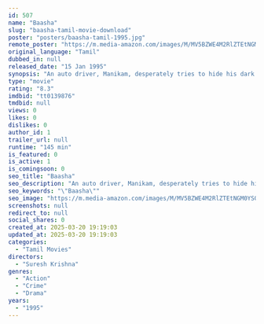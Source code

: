 ```yaml
---
id: 507
name: "Baasha"
slug: "baasha-tamil-movie-download"
poster: "posters/baasha-tamil-1995.jpg"
remote_poster: "https://m.media-amazon.com/images/M/MV5BZWE4M2RlZTEtNGM0YS00NWIxLWFjNDEtOWJkMzY0MDQ0NTgwXkEyXkFqcGc@._V1_SX300.jpg"
original_language: "Tamil"
dubbed_in: null
released_date: "15 Jan 1995"
synopsis: "An auto driver, Manikam, desperately tries to hide his dark underworld side to keep his promise to his father."
type: "movie"
rating: "8.3"
imdbid: "tt0139876"
tmdbid: null
views: 0
likes: 0
dislikes: 0
author_id: 1
trailer_url: null
runtime: "145 min"
is_featured: 0
is_active: 1
is_comingsoon: 0
seo_title: "Baasha"
seo_description: "An auto driver, Manikam, desperately tries to hide his dark underworld side to keep his promise to his father."
seo_keywords: "\"Baasha\""
seo_image: "https://m.media-amazon.com/images/M/MV5BZWE4M2RlZTEtNGM0YS00NWIxLWFjNDEtOWJkMzY0MDQ0NTgwXkEyXkFqcGc@._V1_SX300.jpg"
screenshots: null
redirect_to: null
social_shares: 0
created_at: 2025-03-20 19:19:03
updated_at: 2025-03-20 19:19:03
categories:
  - "Tamil Movies"
directors:
  - "Suresh Krishna"
genres:
  - "Action"
  - "Crime"
  - "Drama"
years:
  - "1995"
---
```

